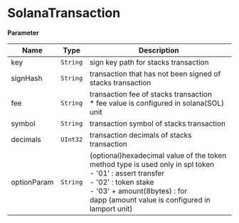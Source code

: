 # SolanaTransaction

**Parameter**

| Name        | Type       | Description                                                                                                                                                                                                                  |
| ----------- | ---------- | ---------------------------------------------------------------------------------------------------------------------------------------------------------------------------------------------------------------------------- |
| key         | `String` | sign key path for stacks transaction                                                                                                                                                                                        |
| signHash    | `String` | transaction that has not been signed of stacks transaction                                                                                                                                                                   |
| fee         | `String` | transaction fee of stacks transaction<br />* fee value is configured in solana(SOL) unit                                                                                                                                    |
| symbol      | `String` | transaction symbol of stacks transaction                                                                                                                                                                                     |
| decimals    | `UInt32` | transaction decimals of stacks transaction                                                                                                                                                                                   |
| optionParam | `String` | (optional)hexadecimal value of the token method type is used only in spl token<br />- '01' : assert transfer<br />- '02' : token stake<br />- '03' + amount(8bytes) : for dapp (amount value is configured in lamport unit) |

